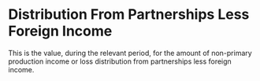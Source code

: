 # Distribution From Partnerships Less Foreign Income
This is the value, during the relevant period, for the amount of non-primary production income or loss distribution from partnerships less foreign income.